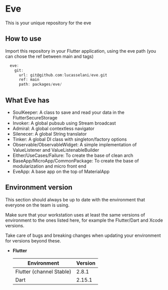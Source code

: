 # Eve

This is your unique repository for the eve

## How to use

Import this repository in your Flutter application, using the eve path (you can chose the ref between main and tags)

```dart
  eve:
    git:
      url: git@github.com:lucasselani/eve.git
      ref: main
      path: packages/eve/
```

## What Eve has

- SoulKeeper: A class to save and read your data in the FlutterSecureStorage
- Invoker: A global pubsub using Stream broadcast
- Admiral: A global contextless navigator
- Silenecer: A global String translator
- Tinker: A global DI class with singleton/factory options
- Observable/ObservableWidget: A simple implementation of ValueListener and ValueListenableBuilder
- Either/UseCases/Failure: To create the base of clean arch
- BaseApp/MicroApp/CommonPackage: To create the base of modularization and micro front end
- EveApp: A base app on the top of MaterialApp

## Environment version

This section should always be up to date with the environment that everyone on the team is using.

Make sure that your workstation uses at least the same versions of environment to the ones listed here, for example the Flutter/Dart and Xcode versions.

Take care of bugs and breaking changes when updating your environment for versions beyond these.

- **Flutter**

  | Environment              | Version |
  | ------------------------ | ------- |
  | Flutter (channel Stable) | 2.8.1   |
  | Dart                     | 2.15.1  |
